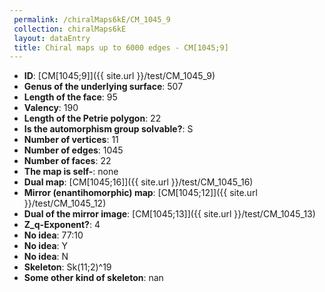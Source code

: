 ```yaml
--- 
 permalink: /chiralMaps6kE/CM_1045_9 
 collection: chiralMaps6kE
 layout: dataEntry
 title: Chiral maps up to 6000 edges - CM[1045;9]
---
```


- **ID**: [CM[1045;9]]({{ site.url }}/test/CM_1045_9)
- **Genus of the underlying surface**: 507
- **Length of the face**: 95
- **Valency**: 190
- **Length of the Petrie polygon**: 22
- **Is the automorphism group solvable?**: S
- **Number of vertices**: 11
- **Number of edges**: 1045
- **Number of faces**: 22
- **The map is self-**: none
- **Dual map**: [CM[1045;16]]({{ site.url }}/test/CM_1045_16)
- **Mirror (enantihomorphic) map**: [CM[1045;12]]({{ site.url }}/test/CM_1045_12)
- **Dual of the mirror image**: [CM[1045;13]]({{ site.url }}/test/CM_1045_13)
- **Z_q-Exponent?**: 4
- **No idea**:  77:10
- **No idea**: Y
- **No idea**: N
- **Skeleton**: Sk(11;2)^19
- **Some other kind of skeleton**: nan
